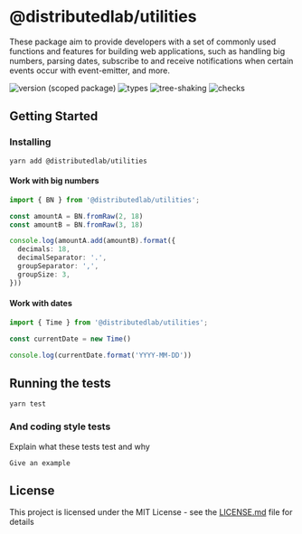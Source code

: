 # @distributedlab/utilities
These package aim to provide developers with a set of commonly used functions and features for building web applications,
such as handling big numbers, parsing dates, subscribe to and receive notifications when certain events occur with event-emitter, and more.

![version (scoped package)](https://badgen.net/npm/v/@distributedlab/utilities)
![types](https://badgen.net/npm/types/@distributedlab/utilities)
![tree-shaking](https://badgen.net/bundlephobia/tree-shaking/@distributedlab/utilities)
![checks](https://badgen.net/github/checks/distributed-lab/web-kit/main)

## Getting Started

### Installing

```
yarn add @distributedlab/utilities
```

#### Work with big numbers
```ts
import { BN } from '@distributedlab/utilities';

const amountA = BN.fromRaw(2, 18)
const amountB = BN.fromRaw(3, 18)

console.log(amountA.add(amountB).format({
  decimals: 18,
  decimalSeparator: '.',
  groupSeparator: ',',
  groupSize: 3,
}))
```

#### Work with dates
```ts
import { Time } from '@distributedlab/utilities';

const currentDate = new Time()

console.log(currentDate.format('YYYY-MM-DD'))
```

## Running the tests

```
yarn test
```

### And coding style tests

Explain what these tests test and why

```
Give an example
```

## License

This project is licensed under the MIT License - see the [LICENSE.md](../../LICENSE) file for details
